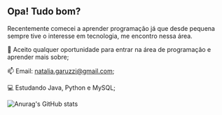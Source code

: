 ## Opa! Tudo bom?

Recentemente comecei a aprender programação já que desde pequena sempre tive o interesse em tecnologia, me encontro nessa área. 

📍 Aceito qualquer oportunidade para entrar na área de programação e aprender mais sobre; 

📫 Email: natalia.garuzzi@gmail.com; 
  
💻 Estudando Java, Python e MySQL; 

<!--

-->

![Anurag's GitHub stats](https://github-readme-stats.vercel.app/apiNatGCanuraghazra&show_icons=true&theme=transparent)

